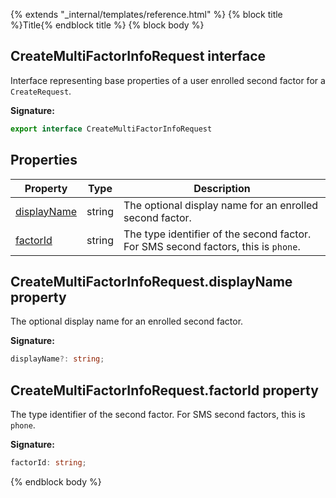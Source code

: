 {% extends "_internal/templates/reference.html" %}
{% block title %}Title{% endblock title %}
{% block body %}

## CreateMultiFactorInfoRequest interface

Interface representing base properties of a user enrolled second factor for a `CreateRequest`<!-- -->.

<b>Signature:</b>

```typescript
export interface CreateMultiFactorInfoRequest 
```

## Properties

|  Property | Type | Description |
|  --- | --- | --- |
|  [displayName](./firebase-admin_auth.createmultifactorinforequest.md#createmultifactorinforequestdisplayname_property) | string | The optional display name for an enrolled second factor. |
|  [factorId](./firebase-admin_auth.createmultifactorinforequest.md#createmultifactorinforequestfactorid_property) | string | The type identifier of the second factor. For SMS second factors, this is <code>phone</code>. |

## CreateMultiFactorInfoRequest.displayName property

The optional display name for an enrolled second factor.

<b>Signature:</b>

```typescript
displayName?: string;
```

## CreateMultiFactorInfoRequest.factorId property

The type identifier of the second factor. For SMS second factors, this is `phone`<!-- -->.

<b>Signature:</b>

```typescript
factorId: string;
```
{% endblock body %}
